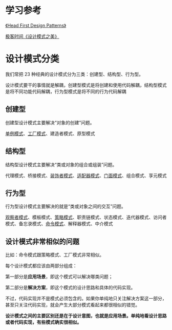 # 学习参考

[《Head First Design Patterns》](https://learning.oreilly.com/library/view/head-first-design/0596007124/)

[极客时间《设计模式之美》](https://time.geekbang.org/column/intro/250)



# 设计模式分类

我们常把 23 种经典的设计模式分为三类：创建型、结构型、行为型。

设计模式要干的事情就是解耦，创建型模式是将创建和使用代码解耦，结构型模式是将不同功能代码解耦，行为型模式是将不同的行为代码解耦

## 创建型

创建型设计模式主要解决“对象的创建”问题。

[单例模式](https://github.com/neilz753/DesignPatterns/blob/master/src/main/java/singleton/单例模式.md)、[工厂模式](https://github.com/neilz753/DesignPatterns/blob/master/src/main/java/factory/工厂模式.md)、建造者模式、原型模式

## 结构型

结构型设计模式主要解决“类或对象的组合或组装”问题。

代理模式、桥接模式、[装饰者模式](https://github.com/neilz753/DesignPatterns/blob/master/src/main/java/decorator/装饰者模式.md)、[适配器模式](https://github.com/neilz753/DesignPatterns/blob/master/src/main/java/adapter/适配器模式.md)、[门面模式](https://github.com/neilz753/DesignPatterns/blob/master/src/main/java/facade/外观模式.md)、组合模式、享元模式

## 行为型

行为型设计模式主要解决的就是“类或对象之间的交互”问题。

[观察者模式](https://github.com/neilz753/DesignPatterns/blob/master/src/main/java/observer/观察者模式.md)、模板模式、[策略模式](https://github.com/neilz753/DesignPatterns/blob/master/src/main/java/strategy/策略模式.md)、职责链模式、状态模式、迭代器模式、访问者模式、备忘录模式、[命令模式](https://github.com/neilz753/DesignPatterns/blob/master/src/main/java/command/命令模式.md)、解释器模式、中介模式



## 设计模式非常相似的问题

比如：命令模式跟策略模式、工厂模式非常相似。

每个设计模式都应该由两部分组成：

第一部分是**应用场景**，即这个模式可以解决哪类问题；

第二部分是**解决方案**，即这个模式的设计思路和具体的代码实现。

不过，代码实现并不是模式必须包含的。如果你单纯地只关注解决方案这一部分，甚至只关注代码实现，就会产生大部分模式看起来都很相似的错觉。

**设计模式之间的主要区别还是在于设计意图，也就是应用场景。单纯地看设计思路或者代码实现，有些模式确实很相似。**